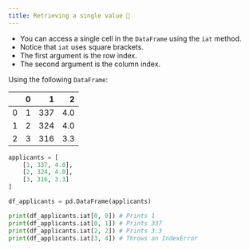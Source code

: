 ```yaml
---
title: Retrieving a single value 🥍
---
```


- You can access a single cell in the `DataFrame` using the `iat` method.
- Notice that `iat` uses square brackets.
- The first argument is the row index.
- The second argument is the column index.

Using the following `DataFrame`:

|     |   0 |   1 |   2 |
| --: | --: | --: | --: |
|   0 |   1 | 337 | 4.0 |
|   1 |   2 | 324 | 4.0 |
|   2 |   3 | 316 | 3.3 |

```python
applicants = [
    [1, 337, 4.0],
    [2, 324, 4.0],
    [3, 316, 3.3]
]

df_applicants = pd.DataFrame(applicants)

print(df_applicants.iat[0, 0]) # Prints 1
print(df_applicants.iat[0, 1]) # Prints 337
print(df_applicants.iat[2, 2]) # Prints 3.3
print(df_applicants.iat[3, 4]) # Throws an IndexError
```
